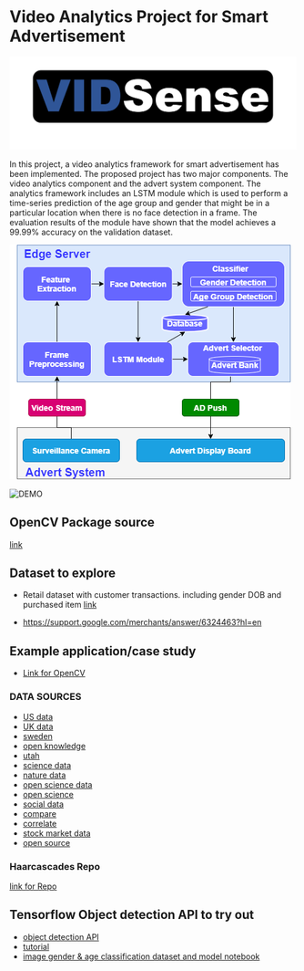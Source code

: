 # Video Analytics Project for Smart Advertisement
![display](static/images/display.png)

In this project, a video analytics framework
for smart advertisement has been implemented. The proposed project has two major
components. The video analytics component and the advert system component. The analytics framework includes an LSTM module which is used
to perform a time-series prediction of the age group and gender
that might be in a particular location when there is no face
detection in a frame. The evaluation results of the module
have shown that the model achieves a 99.99% accuracy on the
validation dataset.

![High level architecture](static/arch.png)

![DEMO](static/demo.gif)

## OpenCV Package source
[link](https://www.lfd.uci.edu/~gohlke/pythonlibs/#opencv)

## Dataset to explore
* Retail dataset with customer transactions. including gender DOB and purchased item [link](https://www.kaggle.com/amark720/retail-shop-case-study-dataset?select=prod_cat_info.csv)

* https://support.google.com/merchants/answer/6324463?hl=en
## Example application/case study
* [Link for OpenCV](https://www.dayta.ai/?utm_source=adwords&hsa_tgt=kwd-390491134921&hsa_kw=retailer+data&hsa_cam=10489248856&gclid=Cj0KCQiAtqL-BRC0ARIsAF4K3WFf3zYj4SViGnIY9jlvlXNkLsvmmSnPUkjQ6xRMXiCfIDfX3P1r1FgaAgmcEALw_wcB&hsa_mt=e&utm_campaign=FP%2BUK%2BGEN%2BRETAIL&hsa_src=g&hsa_acc=8686969890&hsa_net=adwords&hsa_grp=106819385227&hsa_ad=464592778064&utm_medium=ppc&utm_term=retailer+data&hsa_ver=3)

### DATA SOURCES
* [US data](https://data.gov.com/)
* [UK data](https://data.gov.uk/)
* [sweden](https://oppnadata.se/#noscroll)
* [open knowledge](https://index.okfn.org)
* [utah](https://opendata.utah.gov)
* [science data](http://www.icsu-wds.org)
* [nature data](https://www.nature.com/sdata)
* [open science data](https://www.opensciencedatacloud.org)
* [open science](https://cos.io)
* [social data](https://trends.google.com/trends/?geo=US)
* [compare](https://Inkd.in/gUOkf3y)
* [correlate](https://www.google.com/trends/correlate)
* [stock market data](https://uk.finance.yahoo.com/)
* [open source](https://www.kaggle.com/)

### Haarcascades Repo
[link for Repo](https://github.com/opencv/opencv/tree/master/data/haarcascades)

## Tensorflow Object detection API to try out
* [object detection API](https://github.com/tensorflow/models/tree/master/research/object_detection)
* [tutorial](https://www.youtube.com/watch?v=COlbP62-B-U&ab_channel=sentdex)
* [image gender & age classification dataset and model notebook](https://www.kaggle.com/thanaphatj/gender-classification-of-facial-images-cnn)

